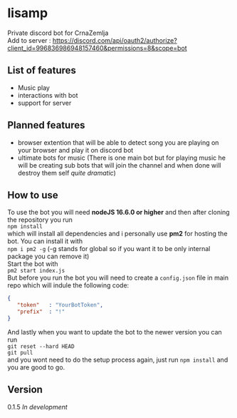 # lisamp
Private discord bot for CrnaZemlja<br>
Add to server : https://discord.com/api/oauth2/authorize?client_id=996836986948157460&permissions=8&scope=bot

## List of features
- Music play
- interactions with bot
- support for server

## Planned features
- browser extention that will be able to detect song you are playing on your browser and play it on discord bot
- ultimate bots for music (There is one main bot but for playing music he will be creating sub bots that will join the channel and when done will destroy them self *quite dramatic*)


## How to use
To use the bot you will need **nodeJS 16.6.0 or higher** and then after cloning the repository you run <br> `npm install` <br> which will install all dependencies and i personally use **pm2** for hosting the bot. You can install it with <br>`npm i pm2 -g` (-g stands for global so if you want it to be only internal package you can remove it) <br> Start the bot with <br>`pm2 start index.js`<br>
But before you run the bot you will need to create a `config.json` file in main repo which will indule the following code:
```json
{
   "token"   : "YourBotToken",
   "prefix"  : "!"
}
```
And lastly when you want to update the bot to the newer version you can run <br> `git reset --hard HEAD` <br>`git pull`<br> and you wont need to do the setup process again, just run `npm install` and you are good to go.
## Version
0.1.5 *In development*